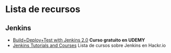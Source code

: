 # Lista de recursos

## Jenkins

* [Build+Deploy+Test with Jenkins 2.0](https://www.udemy.com/working-with-jenkins/) **Curso gratuito en UDEMY**
* [Jenkins Tutorials and Courses](https://hackr.io/tutorials/learn-jenkins) Lista de cursos sobre Jenkins en Hackr.io
